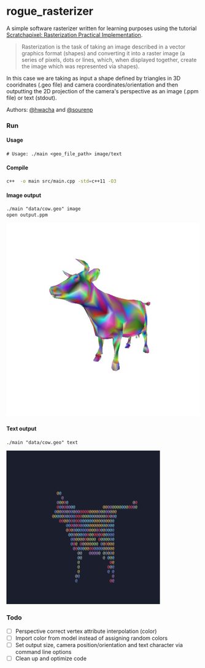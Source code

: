 # rogue_rasterizer

A simple software rasterizer written for learning purposes using the tutorial [Scratchapixel: Rasterization Practical Implementation](https://www.scratchapixel.com/lessons/3d-basic-rendering/rasterization-practical-implementation).

> Rasterization is the task of taking an image described in a vector graphics format (shapes) and converting it into a raster image (a series of pixels, dots or lines, which, when displayed together, create the image which was represented via shapes).

In this case we are taking as input a shape defined by triangles in 3D cooridnates (.geo file) and camera coordinates/orientation and then outputting the 2D projection of the camera's perspective as an image (.ppm file) or text (stdout).

Authors: [@hwacha](https://github.com/hwacha) and [@sourenp](https://github.com/Sourenp)

### Run

#### Usage
```
# Usage: ./main <geo_file_path> image/text
```

#### Compile
```bash
c++  -o main src/main.cpp -std=c++11 -O3 
```

#### Image output
```
./main "data/cow.geo" image
open output.ppm
```

![cow output](images/cow.jpg)


#### Text output
```
./main "data/cow.geo" text
```

![cow output](images/cow_text.gif)


### Todo

- [ ] Perspective correct vertex attribute interpolation (color)
- [ ] Import color from model instead of assigning random colors
- [ ] Set output size, camera position/orientation and text character via command line options
- [ ] Clean up and optimize code
